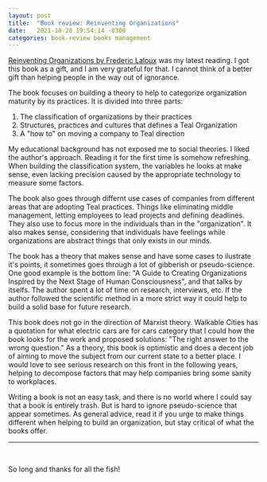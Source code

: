 ```yaml
---
layout: post
title:  "Book review: Reinventing Organizations"
date:   2021-10-20 19:54:14 -0300
categories: book-review books management
---
```


[Reinventing Organizations by Frederic Laloux](https://www.amazon.com/Reinventing-Organizations-Frederic-Laloux/dp/2960133501) was my latest reading. I got this book as a gift, and I am very grateful for that. I cannot think of a better gift than helping people in the way out of ignorance.

The book focuses on building a theory to help to categorize organization maturity by its practices. It is divided into three parts:
1. The classification of organizations by their practices
2. Structures, practices and cultures that defines a Teal Organization
3. A "how to" on moving a company to Teal direction

My educational background has not exposed me to social theories. I liked the author's approach. Reading it for the first time is somehow refreshing. When building the classification system, the variables he looks at make sense, even lacking precision caused by the appropriate technology to measure some factors.

The book also goes through differnt use cases of companies from different areas that are adopting Teal practices. Things like eliminating middle management, letting employees to lead projects and defining deadlines. They also use to focus more in the individuals than in the "organization". It also makes sense, considering that individuals have feelings while organizations are abstract things that only exists in our minds.

The book has a theory that makes sense and have some cases to ilustrate it's points, it sometimes goes through a lot of gibberish or pseudo-science. One good example is the bottom line: "A Guide to Creating Organizations Inspired by the Next Stage of Human Consciousness", and that talks by itselfs. The author spent a lot of time on research, interviews, etc. If the author followed the scientific method in a more strict way it could help to build a solid base for future research.

This book does not go in the direction of Marxist theory. Walkable Cities has a quotation for what electric cars are for cars category that I could how the book looks for the work and proposed solutions: "The right answer to the wrong question." As a theory, this book is optimistic and does a decent job of aiming to move the subject from our current state to a better place. I would love to see serious research on this front in the following years, helping to decompose factors that may help companies bring some sanity to workplaces.

Writing a book is not an easy task, and there is no world where I could say that a book is entirely trash. But is hard to ignore pseudo-science that appear sometimes. As general advice, read it if you urge to make things different when helping to build an organization, but stay critical of what the books offer.


---
<br>

So long and thanks for all the fish!
